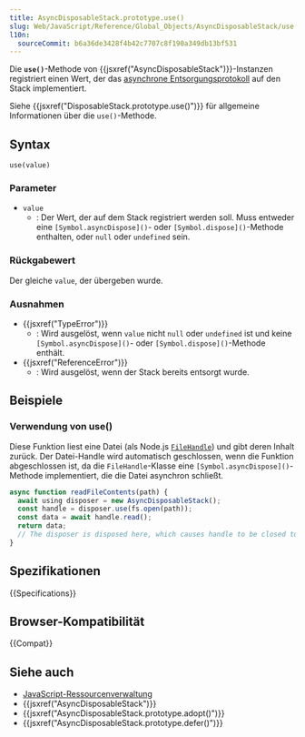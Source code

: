 ```yaml
---
title: AsyncDisposableStack.prototype.use()
slug: Web/JavaScript/Reference/Global_Objects/AsyncDisposableStack/use
l10n:
  sourceCommit: b6a36de3428f4b42c7707c8f190a349db13bf531
---
```


Die **`use()`**-Methode von {{jsxref("AsyncDisposableStack")}}-Instanzen registriert einen Wert, der das [asynchrone Entsorgungsprotokoll](/de/docs/Web/JavaScript/Guide/Resource_management) auf den Stack implementiert.

Siehe {{jsxref("DisposableStack.prototype.use()")}} für allgemeine Informationen über die `use()`-Methode.

## Syntax

```js-nolint
use(value)
```

### Parameter

- `value`
  - : Der Wert, der auf dem Stack registriert werden soll. Muss entweder eine `[Symbol.asyncDispose]()`- oder `[Symbol.dispose]()`-Methode enthalten, oder `null` oder `undefined` sein.

### Rückgabewert

Der gleiche `value`, der übergeben wurde.

### Ausnahmen

- {{jsxref("TypeError")}}
  - : Wird ausgelöst, wenn `value` nicht `null` oder `undefined` ist und keine `[Symbol.asyncDispose]()`- oder `[Symbol.dispose]()`-Methode enthält.
- {{jsxref("ReferenceError")}}
  - : Wird ausgelöst, wenn der Stack bereits entsorgt wurde.

## Beispiele

### Verwendung von use()

Diese Funktion liest eine Datei (als Node.js [`FileHandle`](https://nodejs.org/api/fs.html#class-filehandle)) und gibt deren Inhalt zurück. Der Datei-Handle wird automatisch geschlossen, wenn die Funktion abgeschlossen ist, da die `FileHandle`-Klasse eine `[Symbol.asyncDispose]()`-Methode implementiert, die die Datei asynchron schließt.

```js
async function readFileContents(path) {
  await using disposer = new AsyncDisposableStack();
  const handle = disposer.use(fs.open(path));
  const data = await handle.read();
  return data;
  // The disposer is disposed here, which causes handle to be closed too
}
```

## Spezifikationen

{{Specifications}}

## Browser-Kompatibilität

{{Compat}}

## Siehe auch

- [JavaScript-Ressourcenverwaltung](/de/docs/Web/JavaScript/Guide/Resource_management)
- {{jsxref("AsyncDisposableStack")}}
- {{jsxref("AsyncDisposableStack.prototype.adopt()")}}
- {{jsxref("AsyncDisposableStack.prototype.defer()")}}
